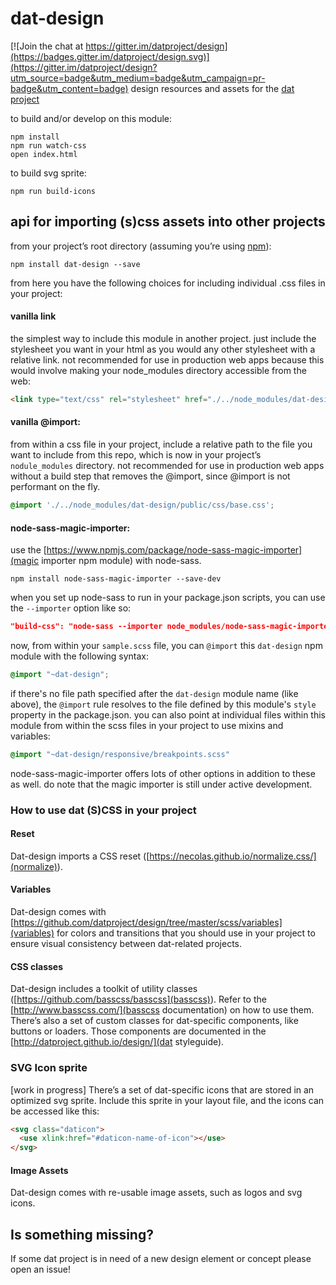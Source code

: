 # dat-design

[![Join the chat at https://gitter.im/datproject/design](https://badges.gitter.im/datproject/design.svg)](https://gitter.im/datproject/design?utm_source=badge&utm_medium=badge&utm_campaign=pr-badge&utm_content=badge)
design resources and assets for the [dat project](http://dat-data.com)

to build and/or develop on this module:

```shell
npm install
npm run watch-css
open index.html
```

to build svg sprite:

```shell
npm run build-icons
```

## <a name="dat-design-api"></a>api for importing (s)css assets into other projects
from your project’s root directory (assuming you’re using [npm](http://npmjs.com)):

```shell
npm install dat-design --save
```

from here you have the following choices for including individual .css files in your project:

#### vanilla link
the simplest way to include this module in another project. just include the stylesheet you want in your html as you would any other stylesheet with a relative link. not recommended for use in production web apps because this would involve making your node_modules directory accessible from the web:

```html
<link type="text/css" rel="stylesheet" href="./../node_modules/dat-design/css/base.css">
```

#### vanilla @import:
from within a css file in your project, include a relative path to the file you want to include from this repo, which is now in your project’s `nodule_modules` directory. not recommended for use in production web apps without a build step that removes the @import, since @import is not performant on the fly.

```css
@import './../node_modules/dat-design/public/css/base.css';
```

#### node-sass-magic-importer:
use the [https://www.npmjs.com/package/node-sass-magic-importer](magic importer npm module) with node-sass.

```shell
npm install node-sass-magic-importer --save-dev
```

when you set up node-sass to run in your package.json scripts, you can use the `--importer` option like so:

```json
"build-css": "node-sass --importer node_modules/node-sass-magic-importer src/scss/sample.scss public/css/sample.css"
```

now, from within your `sample.scss` file, you can `@import` this `dat-design` npm module with the following syntax:

```scss
@import "~dat-design";
```

if there's no file path specified after the `dat-design` module name (like above), the `@import` rule resolves to the file defined by this module's `style` property in the package.json. you can also point at individual files within this module from within the scss files in your project to use mixins and variables:

```scss
@import "~dat-design/responsive/breakpoints.scss"
```

node-sass-magic-importer offers lots of other options in addition to these as well. do note that the magic importer is still under active development.

### How to use dat (S)CSS in your project

#### Reset

Dat-design imports a CSS reset ([https://necolas.github.io/normalize.css/](normalize)).

#### Variables

Dat-design comes with [https://github.com/datproject/design/tree/master/scss/variables](variables) for colors and transitions that you should use in your project to ensure visual consistency between dat-related projects.

#### CSS classes

Dat-design includes a toolkit of utility classes ([https://github.com/basscss/basscss](basscss)). Refer to the [http://www.basscss.com/](basscss documentation) on how to use them.
There’s also a set of custom classes for dat-specific components, like buttons or loaders. Those components are documented in the [http://datproject.github.io/design/](dat styleguide).

### SVG Icon sprite

[work in progress] There’s a set of dat-specific icons that are stored in an optimized svg sprite. Include this sprite in your layout file, and the icons can be accessed like this:

```html
<svg class="daticon">
  <use xlink:href="#daticon-name-of-icon"></use>
</svg>
```

#### Image Assets

Dat-design comes with re-usable image assets, such as logos and svg icons.

## Is something missing?

If some dat project is in need of a new design element or concept please open an issue!
